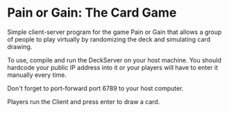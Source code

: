 # Pain or Gain: The Card Game

Simple client-server program for the game Pain or Gain that allows a group of people to play virtually by randomizing the deck and simulating card drawing.

To use, compile and run the DeckServer on your host machine. You should hardcode your public IP address into it or your players will have to enter it manually every time.

Don't forget to port-forward port 6789 to your host computer.

Players run the Client and press enter to draw a card.
